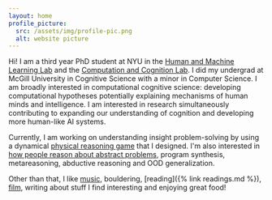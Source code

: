 ```yaml
---
layout: home
profile_picture:
  src: /assets/img/profile-pic.png
  alt: website picture
---
```


Hi! I am a third year PhD student at NYU in the [Human and Machine Learning Lab](https://lake-lab.github.io/) and the [Computation and Cognition Lab](http://gureckislab.org/). I did my undergrad at McGill University in Cognitive Science with a minor in Computer Science. I am broadly interested in computational cognitive science: developing computational hypotheses potentially explaining mechanisms of human minds and intelligence. I am interested in research simultaneously contributing to expanding our understanding of cognition and developing more human-like AI systems.

Currently, I am working on understanding insight problem-solving by using a dynamical [physical reasoning game](https://exps.gureckislab.org/e/blue-gigantic-golf/#/) that I designed. I'm also interested in [how people reason about abstract problems](<(https://arc-visualizations.github.io)>), program synthesis, metareasoning, abductive reasoning and OOD generalization.

Other than that, I like [music](https://soundcloud.com/solim-legris), bouldering, [reading]({% link readings.md %}), [film](https://boxd.it/7GDUv), writing about stuff I find interesting and enjoying great food!
